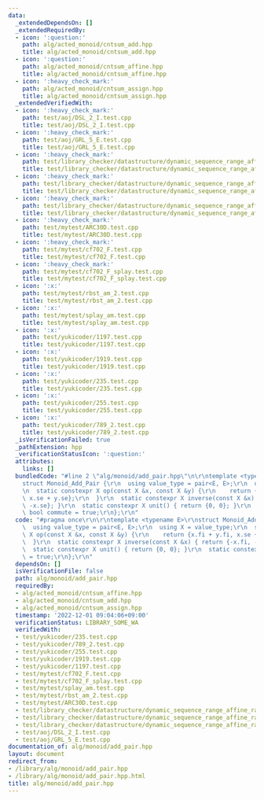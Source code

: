```yaml
---
data:
  _extendedDependsOn: []
  _extendedRequiredBy:
  - icon: ':question:'
    path: alg/acted_monoid/cntsum_add.hpp
    title: alg/acted_monoid/cntsum_add.hpp
  - icon: ':question:'
    path: alg/acted_monoid/cntsum_affine.hpp
    title: alg/acted_monoid/cntsum_affine.hpp
  - icon: ':heavy_check_mark:'
    path: alg/acted_monoid/cntsum_assign.hpp
    title: alg/acted_monoid/cntsum_assign.hpp
  _extendedVerifiedWith:
  - icon: ':heavy_check_mark:'
    path: test/aoj/DSL_2_I.test.cpp
    title: test/aoj/DSL_2_I.test.cpp
  - icon: ':heavy_check_mark:'
    path: test/aoj/GRL_5_E.test.cpp
    title: test/aoj/GRL_5_E.test.cpp
  - icon: ':heavy_check_mark:'
    path: test/library_checker/datastructure/dynamic_sequence_range_affine_range_sum_rbst.test.cpp
    title: test/library_checker/datastructure/dynamic_sequence_range_affine_range_sum_rbst.test.cpp
  - icon: ':heavy_check_mark:'
    path: test/library_checker/datastructure/dynamic_sequence_range_affine_range_sum_splay.test.cpp
    title: test/library_checker/datastructure/dynamic_sequence_range_affine_range_sum_splay.test.cpp
  - icon: ':heavy_check_mark:'
    path: test/library_checker/datastructure/dynamic_sequence_range_affine_range_sum_splay_fast.test.cpp
    title: test/library_checker/datastructure/dynamic_sequence_range_affine_range_sum_splay_fast.test.cpp
  - icon: ':heavy_check_mark:'
    path: test/mytest/ARC30D.test.cpp
    title: test/mytest/ARC30D.test.cpp
  - icon: ':heavy_check_mark:'
    path: test/mytest/cf702_F.test.cpp
    title: test/mytest/cf702_F.test.cpp
  - icon: ':heavy_check_mark:'
    path: test/mytest/cf702_F_splay.test.cpp
    title: test/mytest/cf702_F_splay.test.cpp
  - icon: ':x:'
    path: test/mytest/rbst_am_2.test.cpp
    title: test/mytest/rbst_am_2.test.cpp
  - icon: ':x:'
    path: test/mytest/splay_am.test.cpp
    title: test/mytest/splay_am.test.cpp
  - icon: ':x:'
    path: test/yukicoder/1197.test.cpp
    title: test/yukicoder/1197.test.cpp
  - icon: ':x:'
    path: test/yukicoder/1919.test.cpp
    title: test/yukicoder/1919.test.cpp
  - icon: ':x:'
    path: test/yukicoder/235.test.cpp
    title: test/yukicoder/235.test.cpp
  - icon: ':x:'
    path: test/yukicoder/255.test.cpp
    title: test/yukicoder/255.test.cpp
  - icon: ':x:'
    path: test/yukicoder/789_2.test.cpp
    title: test/yukicoder/789_2.test.cpp
  _isVerificationFailed: true
  _pathExtension: hpp
  _verificationStatusIcon: ':question:'
  attributes:
    links: []
  bundledCode: "#line 2 \"alg/monoid/add_pair.hpp\"\n\r\ntemplate <typename E>\r\n\
    struct Monoid_Add_Pair {\r\n  using value_type = pair<E, E>;\r\n  using X = value_type;\r\
    \n  static constexpr X op(const X &x, const X &y) {\r\n    return {x.fi + y.fi,\
    \ x.se + y.se};\r\n  }\r\n  static constexpr X inverse(const X &x) { return {-x.fi,\
    \ -x.se}; }\r\n  static constexpr X unit() { return {0, 0}; }\r\n  static constexpr\
    \ bool commute = true;\r\n};\r\n"
  code: "#pragma once\r\n\r\ntemplate <typename E>\r\nstruct Monoid_Add_Pair {\r\n\
    \  using value_type = pair<E, E>;\r\n  using X = value_type;\r\n  static constexpr\
    \ X op(const X &x, const X &y) {\r\n    return {x.fi + y.fi, x.se + y.se};\r\n\
    \  }\r\n  static constexpr X inverse(const X &x) { return {-x.fi, -x.se}; }\r\n\
    \  static constexpr X unit() { return {0, 0}; }\r\n  static constexpr bool commute\
    \ = true;\r\n};\r\n"
  dependsOn: []
  isVerificationFile: false
  path: alg/monoid/add_pair.hpp
  requiredBy:
  - alg/acted_monoid/cntsum_affine.hpp
  - alg/acted_monoid/cntsum_add.hpp
  - alg/acted_monoid/cntsum_assign.hpp
  timestamp: '2022-12-01 09:04:06+09:00'
  verificationStatus: LIBRARY_SOME_WA
  verifiedWith:
  - test/yukicoder/235.test.cpp
  - test/yukicoder/789_2.test.cpp
  - test/yukicoder/255.test.cpp
  - test/yukicoder/1919.test.cpp
  - test/yukicoder/1197.test.cpp
  - test/mytest/cf702_F.test.cpp
  - test/mytest/cf702_F_splay.test.cpp
  - test/mytest/splay_am.test.cpp
  - test/mytest/rbst_am_2.test.cpp
  - test/mytest/ARC30D.test.cpp
  - test/library_checker/datastructure/dynamic_sequence_range_affine_range_sum_rbst.test.cpp
  - test/library_checker/datastructure/dynamic_sequence_range_affine_range_sum_splay_fast.test.cpp
  - test/library_checker/datastructure/dynamic_sequence_range_affine_range_sum_splay.test.cpp
  - test/aoj/DSL_2_I.test.cpp
  - test/aoj/GRL_5_E.test.cpp
documentation_of: alg/monoid/add_pair.hpp
layout: document
redirect_from:
- /library/alg/monoid/add_pair.hpp
- /library/alg/monoid/add_pair.hpp.html
title: alg/monoid/add_pair.hpp
---
```

